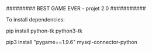 ######### BEST GAME EVER - projet 2.0 ###########


To install dependencies:

pip install python-tk python3-tk

pip3 install "pygame==1.9.6" mysql-connector-python


